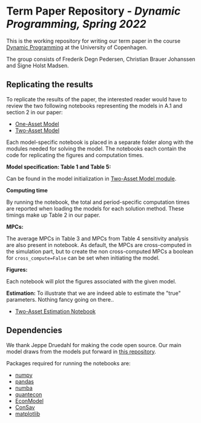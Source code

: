 # Term Paper Repository - *Dynamic Programming, Spring 2022*
This is the working repository for writing our term paper in the course [Dynamic Programming](https://kurser.ku.dk/course/a%C3%98kk08207u/) at the University of Copenhagen.

The group consists of Frederik Degn Pedersen, Christian Brauer Johanssen and Signe Holst Madsen.

## Replicating the results
To replicate the results of the paper, the interested reader would have to review the two following notebooks representing the models in A.1 and section 2 in our paper:
- [One-Asset Model](one_asset/OneAssetModel.ipynb)
- [Two-Asset Model](two_asset/TwoAssetModel.ipynb)

Each model-specific notebook is placed in a separate folder along with the modules needed for solving the model. The notebooks each contain the code for replicating the figures and computation times. 

**Model specification: Table 1 and Table 5:**

Can be found in the model initialization in [Two-Asset Model module](two_asset/TwoAssetModel.py). 

**Computing time**

By running the notebook, the total and period-specific computation times are reported when loading the models for each solution method. These timings make up Table 2 in our paper. 

**MPCs:**

The average MPCs in Table 3 and MPCs from Table 4 sensitivity analysis are also present in notebook. As default, the MPCs are cross-computed in the simulation part, but to create the non cross-computed MPCs a boolean for ``cross_compute=False`` can be set when initiating the model.

**Figures:**

Each notebook will plot the figures associated with the given model.

**Estimation:**
To illustrate that we are indeed able to estimate the "true" parameters. Nothing fancy going on there.. 
- [Two-Asset Estimation Notebook](two_asset/estimation.ipynb)

## Dependencies

We thank Jeppe Druedahl for making the code open source. Our main model draws from the models put forward in [this repository](https://github.com/NumEconCopenhagen/ConsumptionSavingNotebooks). 

Packages required for running the notebooks are:
- [numpy](https://pypi.org/project/numpy/)
- [pandas](https://pypi.org/project/pandas/)
- [numba](https://pypi.org/project/numba/)
- [quantecon](https://pypi.org/project/quantecon/)
- [EconModel](https://pypi.org/project/EconModel/)
- [ConSav](https://pypi.org/project/ConSav/)
- [matplotlib](https://pypi.org/project/matplotlib/)
